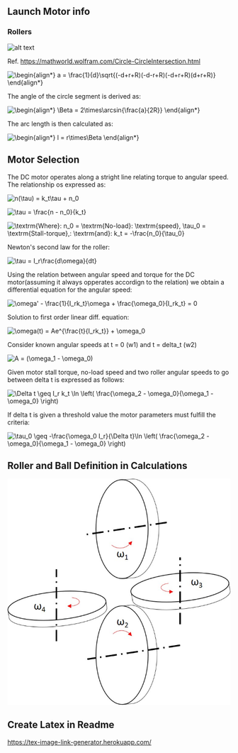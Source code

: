 ## Launch Motor info


### Rollers

![alt text](https://mathworld.wolfram.com/images/eps-gif/CircleCircleIntersection_1000.gif)

Ref. https://mathworld.wolfram.com/Circle-CircleIntersection.html


![\begin{align*}
a = \frac{1}{d}\sqrt{(-d+r+R)(-d-r+R)(-d+r+R)(d+r+R)}
\end{align*}
](https://render.githubusercontent.com/render/math?math=%5Cdisplaystyle+%5Cbegin%7Balign%2A%7D%0Aa+%3D+%5Cfrac%7B1%7D%7Bd%7D%5Csqrt%7B%28-d%2Br%2BR%29%28-d-r%2BR%29%28-d%2Br%2BR%29%28d%2Br%2BR%29%7D%0A%5Cend%7Balign%2A%7D%0A)

The angle of the circle segment is derived as:

![\begin{align*}
\Beta = 2\times\arcsin{\frac{a}{2R}}
\end{align*}
](https://render.githubusercontent.com/render/math?math=%5Cdisplaystyle+%5Cbegin%7Balign%2A%7D%0A%5CBeta+%3D+2%5Ctimes%5Carcsin%7B%5Cfrac%7Ba%7D%7B2R%7D%7D%0A%5Cend%7Balign%2A%7D%0A)

The arc length is then calculated as:

![\begin{align*}
l = r\times\Beta
\end{align*}
](https://render.githubusercontent.com/render/math?math=%5Cdisplaystyle+%5Cbegin%7Balign%2A%7D%0Al+%3D+r%5Ctimes%5CBeta%0A%5Cend%7Balign%2A%7D%0A)

## Motor Selection

The DC motor operates along a stright line relating torque to angular speed. The relationship os expressed as:

![n(\tau) = k_t\tau + n_0
](https://render.githubusercontent.com/render/math?math=%5Cdisplaystyle+n%28%5Ctau%29+%3D+k_t%5Ctau+%2B+n_0%0A)

![\tau = \frac{n - n_0}{k_t}
](https://render.githubusercontent.com/render/math?math=%5Cdisplaystyle+%5Ctau+%3D+%5Cfrac%7Bn+-+n_0%7D%7Bk_t%7D%0A)

![\textrm{Where}\: n_0 = \textrm{No-load}\: \textrm{speed}, \tau_0 = \textrm{Stall-torque},\: \textrm{and}\: k_t = -\frac{n_0}{\tau_0}
](https://render.githubusercontent.com/render/math?math=%5Cdisplaystyle+%5Ctextrm%7BWhere%7D%5C%3A+n_0+%3D+%5Ctextrm%7BNo-load%7D%5C%3A+%5Ctextrm%7Bspeed%7D%2C+%5Ctau_0+%3D+%5Ctextrm%7BStall-torque%7D%2C%5C%3A+%5Ctextrm%7Band%7D%5C%3A+k_t+%3D+-%5Cfrac%7Bn_0%7D%7B%5Ctau_0%7D%0A)

Newton's second law for the roller:

![\tau = I_r\frac{d\omega}{dt}
](https://render.githubusercontent.com/render/math?math=%5Cdisplaystyle+%5Ctau+%3D+I_r%5Cfrac%7Bd%5Comega%7D%7Bdt%7D%0A)

Using the relation between angular speed and torque for the DC motor(assuming it always opperates accordign to the relation) we obtain a differential equation for the angular speed:

![\omega' - \frac{1}{I_rk_t}\omega + \frac{\omega_0}{I_rk_t} = 0](https://render.githubusercontent.com/render/math?math=%5Cdisplaystyle+%5Comega%27+-+%5Cfrac%7B1%7D%7BI_rk_t%7D%5Comega+%2B+%5Cfrac%7B%5Comega_0%7D%7BI_rk_t%7D+%3D+0)

Solution to first order linear diff. equation:

![\omega(t) = Ae^{\frac{t}{I_rk_t}} + \omega_0](https://render.githubusercontent.com/render/math?math=%5Cdisplaystyle+%5Comega%28t%29+%3D+Ae%5E%7B%5Cfrac%7Bt%7D%7BI_rk_t%7D%7D+%2B+%5Comega_0)

Consider known angular speeds at t = 0 (w1) and t = delta_t (w2)

![A = (\omega_1 - \omega_0)](https://render.githubusercontent.com/render/math?math=%5Cdisplaystyle+A+%3D+%28%5Comega_1+-+%5Comega_0%29)

Given motor stall torque, no-load speed and two roller angular speeds to go between delta t is expressed as follows:

![\Delta t \geq  I_r k_t \ln \left( \frac{\omega_2 - \omega_0}{\omega_1 - \omega_0} \right)
](https://render.githubusercontent.com/render/math?math=%5Cdisplaystyle+%5CDelta+t+%5Cgeq++I_r+k_t+%5Cln+%5Cleft%28+%5Cfrac%7B%5Comega_2+-+%5Comega_0%7D%7B%5Comega_1+-+%5Comega_0%7D+%5Cright%29%0A)

If delta t is given a threshold value the motor parameters must fulfill the criteria:


![\tau_0 \geq -\frac{\omega_0 I_r}{\Delta t}\ln \left( \frac{\omega_2 - \omega_0}{\omega_1 - \omega_0} \right)](https://render.githubusercontent.com/render/math?math=%5Cdisplaystyle+%5Ctau_0+%5Cgeq+-%5Cfrac%7B%5Comega_0+I_r%7D%7B%5CDelta+t%7D%5Cln+%5Cleft%28+%5Cfrac%7B%5Comega_2+-+%5Comega_0%7D%7B%5Comega_1+-+%5Comega_0%7D+%5Cright%29)

## Roller and Ball Definition in Calculations

![Alt text](Rollers.jpg?raw=true)

## Create Latex in Readme 


https://tex-image-link-generator.herokuapp.com/






